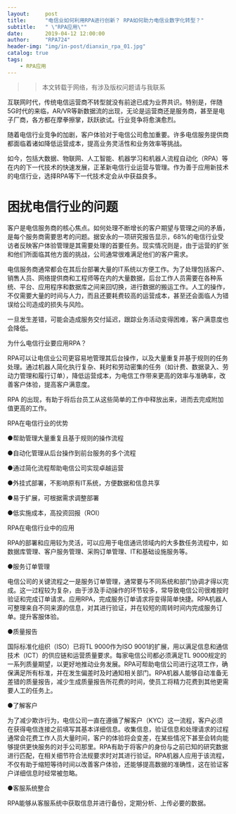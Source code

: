 ```yaml
---
layout:     post
title:      "电信业如何利用RPA进行创新？ RPA如何助力电信业数字化转型？"
subtitle:   " \"RPA应用\""
date:       2019-04-12 12:00:00
author:     "RPA724"
header-img: "img/in-post/dianxin_rpa_01.jpg"
catalog: true
tags:
    - RPA应用
---
```


>>本文转载于网络，有涉及版权问题请与我联系

互联网时代，传统电信运营商不转型就没有前途已成为业界共识。特别是，伴随5G时代的来临，AR/VR等新数据流的出现，无论是运营商还是服务商，甚至是电子厂商，各方都在摩拳擦掌，跃跃欲试。行业竞争将愈演愈烈。

随着电信行业竞争的加剧，客户体验对于电信公司愈加重要。许多电信服务提供商都面临着诸如降低运营成本，提高业务灵活性和业务效率等挑战。

如今，包括大数据、物联网、人工智能、机器学习和机器人流程自动化（RPA）等在内的下一代技术的快速发展，正革新电信行业运营与管理。作为善于应用新技术的电信行业，选择RPA等下一代技术定会从中获益良多。

# 困扰电信行业的问题
客户是电信服务商的核心焦点。如何处理不断增长的客户期望与管理之间的矛盾，是每个服务商需要思考的问题。据安永的一项研究报告显示，68%的电信行业受访者反映客户体验管理是其需要处理的首要任务。现实情况则是，由于运营的扩张和他们所面临其他方面的挑战，公司通常很难满足他们的客户需求。

电信服务商通常都会在其后台部署大量的IT系统以方便工作。为了处理包括客户、销售人员、网络提供商和工程师等在内的大量数据，后台工作人员需要在各种系统、平台、应用程序和数据库之间来回切换，进行数据的搬运工作。人工的操作，不仅需要大量的时间与人力，而且还要耗费较高的运营成本，甚至还会面临人为错误给公司造成的损失与风险。

一旦发生差错，可能会造成服务交付延迟，跟踪业务活动变得困难，客户满意度也会降低。

为什么电信行业要应用RPA？

RPA可以让电信业公司更容易地管理其后台操作，以及大量重复并基于规则的任务处理。通过机器人简化执行复杂、耗时和劳动密集的任务（如计费、数据录入、劳动力管理和履行订单），降低运营成本，为电信工作带来更高的效率与准确率，改善客户体验，提高客户满意度。

RPA 的出现，有助于将后台员工从这些简单的工作中释放出来，进而去完成附加值更高的工作。

RPA在电信行业的优势

●帮助管理大量重复且基于规则的操作流程

●自动化管理从后台操作到前台服务的多个流程

●通过简化流程帮助电信公司实现卓越运营

●外挂式部署，不影响原有IT系统，方便数据和信息共享

●易于扩展，可根据需求调整部署

●低实施成本，高投资回报（ROI）

RPA在电信行业中的应用

RPA的部署和应用较为灵活，可以应用于电信通讯领域内的大多数任务流程中，如数据库管理、客户服务管理、采购订单管理、IT和基础设施服务等。

●服务订单管理

电信公司的关键流程之一是服务订单管理，通常要与不同系统和部门协调才得以完成。这一过程较为复杂，由于涉及手动操作的环节较多，常导致电信公司很难按时验证和完成订单请求。应用RPA，完成服务订单请求将变得简单快捷。RPA机器人可整理来自不同来源的信息，对其进行验证，并在较短的周转时间内完成服务订单。提升客服体验。

●质量报告

国际标准化组织（ISO）已将TL 9000作为ISO 9001的扩展，用以满足信息和通信技术（ICT）的供应链和运营质量要求。每家电信公司都必须满足TL 9000规定的一系列质量期望，以更好地推动业务发展。RPA可帮助电信公司进行这项工作，确保满足所有标准，并在发生偏差时及时通知相关部门。RPA机器人能够自动准备无差错的质量报告，减少生成质量报告所花费的时间，使员工将精力花费到其他更需要人工的任务上。

●了解客户

为了减少欺诈行为，电信公司一直在遵循了解客户（KYC）这一流程，客户必须在获得电信连接之前填写其基本详细信息。收集信息，验证信息和处理请求的过程通常会花费工作人员大量时间，客户的体验将会变差，在某些情况下甚至会转向能够提供更快服务的对手公司那里。RPA有助于将客户的身份与之前已知的研究数据进行匹配，在相关细节符合法规要求时对其进行验证。RPA机器人应用于该流程，不仅有助于缩短等待时间以改善客户体验，还能够提高数据的准确性，这在验证客户详细信息时经常被忽略。

●客服系统整合

RPA能够从客服系统中获取信息并进行备份，定期分析、上传必要的数据。








